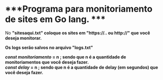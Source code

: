 <h1>***Programa para monitoriamento de sites em Go lang. *** </h1>

No <b> "sitesaqui.txt" <b/> coloque os sites em "https://.. ou http://" que você deseja monitorar.

Os logs serão salvos no arquivo <b> "logs.txt" <b/>

<b> *const monitoriamento* </b> = n ; sendo que n é a quantidade de monitoriamentos que você deseja fazer. <br />
<b> *const delay* </b> = n ; sendo que n é a quantidade de delay (em segundos) que você deseja fazer.
